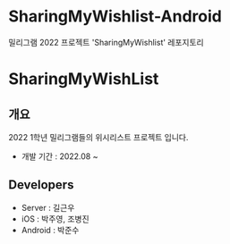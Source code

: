 # SharingMyWishlist-Android
밀리그램 2022 프로젝트 'SharingMyWishlist' 레포지토리

# SharingMyWishList

## 개요
2022 1학년 밀리그램들의 위시리스트 프로젝트 입니다.

- 개발 기간 : 2022.08 ~


## Developers
- Server : 길근우
- iOS : 박주영, 조병진
- Android : 박준수
